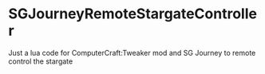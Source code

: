 # SGJourneyRemoteStargateController
Just a lua code for ComputerCraft:Tweaker mod and SG Journey to remote control the stargate
